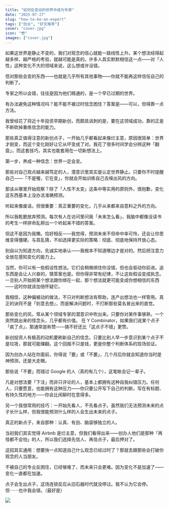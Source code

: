 ```yaml
---
title: "如何在变动的世界中成为专家"
date: "2025-07-27"
slug: "how-to-be-an-expert"
tags: ["创业", "好文推荐"]
cover: "cover.jpg"
icon: "😎"
images: ["cover.jpg"]
---
```

如果这世界是静止不变的，我们对观念的信心就能一路线性上升。某个想法经得起越多样、越严格的考验，就越可能是真的。许多人其实默默相信这一点——对「人性」这种变化不大的领域来说，这么想或许没错。



但对那些会变的东西——也就是几乎所有其他事物——你就不能再这样信任自己的判断了。



专家之所以会错，往往是因为他们精通的，是一个早已过期的世界。



有办法避免这种情况吗？能不能不被过时信念困住？答案是——可以，但得靠一点方法。



我曾经花了将近十年投资早期新创，而颇具讽刺的是，要在这领域成功，靠的正是不断砍掉重练信念的能力。



那些真正值得注意的新创点子，一开始几乎都看起来像烂主意，原因很简单：世界才刚变，而这个变化刚好让它从坏变成了对。我花了很多时间学会分辨这种「翻盘」，而这套技巧，其实也能套用在一切新想法上。



第一步，养成一种信念：世界一定会变。



那些对自己观点越来越笃定的人，潜意识里其实是认定世界静止。只要你不时提醒自己——「不是喔，它在变」，你就会开始训练自己去嗅出风的方向。



那该从哪里开始观察？除了「人性不太变」这条中等实用的原则外，很抱歉，变化这东西基本上没办法准确预测。



听起来像废话，但很重要：真正重要的变化，几乎从来都来自意料之外的方向。



所以我乾脆放弃预测。每次有人在访问里问我「未来怎么看」，我脑中都像没读书的考生一样拼命乱掰出一个听起来不错的答案。



但这不是因为我懒。恰好相反——我觉得，预测未来不但命中率可怜，还会让你思维变得僵硬。与其乱猜，不如选择更实际的策略：彻底、彻底地保持开放心态。



别自以为知道方向，先诚实地承认——我根本不知道哪边才是对的。然后把注意力全放在感知变化的能力上。



当然，你可以有一些假设性想法。它们会稍微绑住你没错，但也会驱动你前进。追东西是会让人兴奋的，猜答案也是。但你得非常有纪律，不让这些假设变成执念。
一旦别人开始把某个想法跟你绑在一起，那个想法就更可能变成你想相信的东西——这时你就该加倍怀疑它。



我相信，这种偏被动的做法，不只对判断想法有帮助，连产出想法也一样管用。真正的诀窍不是「刻意去想」，而是解决问题时，不打断那些莫名冒出来的直觉。



那些变化的风，常从某个领域专家的潜意识中吹出来。只要你对某件事够熟，一个突然跳出来的怪念头，几乎都有价值。
在 Y Combinator，如果我们说某个点子「疯了点」，那通常是称赞——搞不好还比「这点子不错」更赞。



新创投资人有极高的动机要刷新自己的信念。只要比别人早一步意识到某个点子不是垃圾，那就可能赚翻。这个回报不只是钱，更是你整个判断体系的现场验证。



因为创办人站在你面前，你得说「要」或「不要」，几个月后你就会知道你当时是神预测，还是大走眼。



那些说「不要」而错过 Google 的人（真的有几个），这笔帐会记一辈子。



凡是对想法要「下注」而非只评论的人，基本上都拥有这种自我纠错压力。任何人，只要愿意，也能拥有这种压力——你只要公开写下自己的判断。写在有标题、有持久性的地方——你会比闲聊时在意得多。



另一个我很常用的技巧：一开始先看人，不先看点子。虽然我们无法预测未来的点子长什么样，但我很能预测什么样的人会生出未来的点子。



真正的新点子，来自那种：认真、有劲、脑袋够独立的人。



当初我们其实觉得 Airbnb 是烂主意，但我们看得出来——创办人他们是那种「再怪都不会怕」的人，所以我们选择先信人、再信点子，最后押对了。



这招其实通用：想要快一点知道自己什么观念已经过时了？那就去跟那些会打破你观念的人当朋友。



不被自己的专业反困住，已经够难了，而未来只会更难。因为变化不是加速了——变化一直都在加速。



点子会生出点子，这场连锁反应从旧石器时代就没停过。我不认为它会停。
但⋯⋯也许我会错。（最好是）




![](https://prod-files-secure.s3.us-west-2.amazonaws.com/112d0858-5090-4d34-a606-b75eb8d65fd2/46476355-9cf3-4e99-9b7a-3531bc426380/1000202064.png?X-Amz-Algorithm=AWS4-HMAC-SHA256&X-Amz-Content-Sha256=UNSIGNED-PAYLOAD&X-Amz-Credential=ASIAZI2LB466QVFLX75E%2F20250824%2Fus-west-2%2Fs3%2Faws4_request&X-Amz-Date=20250824T083525Z&X-Amz-Expires=3600&X-Amz-Security-Token=IQoJb3JpZ2luX2VjEOT%2F%2F%2F%2F%2F%2F%2F%2F%2F%2FwEaCXVzLXdlc3QtMiJHMEUCIQDjEHAmOI9C42GqFV8Gl44QDFV4XsNM2Lqshu0jsQaSzAIgTm73XqGAVH%2FgUo2RaRODnsOwRqVUYfgDiusHqy%2BrVP0q%2FwMIPRAAGgw2Mzc0MjMxODM4MDUiDOQ7gcPb5gCCa86NaircA5rjpR7TRzQGY0lrlHgBRdvP5m5DUIZFbm3mJKhkcmovPGF3ef%2FcqoP9D32xgGZkHXhEB9J2j8B6rJrbYGGOMjGdcbSq8ir7hRbRS9ZbPDzlyTmRBukQ2JYz5t7MYLEhyAXxdW7KWTb8Cn6ehUU68En7HQWCIP25eGmYUTskhH5gKB1SSxb0BEw6Ps1s0zo1W8KL2qsuDGaOqbyylJWTv6vwIx30NzWR1XCYYDfFVwk36BB6k%2Fv4paw8W0nVw7pRFrR8WNyLyxHXzvU2uAkAZcrkbYMhRzaEdr9%2Fou9u7SU9KRlpGz9jXNY%2FBk2oLDoOJKQ1RzWmepyH1R46I9mS%2BKTi3hnf%2BhG0p8PDE4eAYg3s9OVX7ZBeoVcz2wbduThjqyqCu4zdqb0OKAE4cV%2FF93ON%2FyKarpz8QVZr%2B8oV7TQ60ZhHBw%2BHnVvev6xKZCdbHULPzxzsF%2BZuJTkKdhEtft%2FN%2BUWOUMk8x6yyAuojNFhv2jndebM%2FtnpkE3KcLqIfzi5KU7EdblYwrm64yC6tGtq4%2BMLWLUXIo4GI2Lsic1B3kkVUROXuEu86L4oGOWVyFpwXDT8irLtEikYs%2FgIcFkCLNZAXTqUtP2XNlgLktx2WSaFr7sdLV8H1CWl8MMmbqsUGOqUBRt2ztFBSfpZAsoclBpLiEmUS%2Fhtp0JzJDhpoF%2F29S9yDweTinSFlmzHAxW0M5UWrKPzBw1RtWLUsItSBuGd1A8dS6fkkPIrJQjS1DzaDvOxwgW0MvcIMWAJB4EHgqHNIcVFAjkU%2FjXpSkUu7GTF62RBlaI5OtBRqnt3cLCFxwARcvUNBmU9Nz5%2BT058wlcOZOZDdG2mWwPIVM4lqcGgCfnvINpA3&X-Amz-Signature=63d157680adb9b22cfb1027fa925929acc34e2a1dc53abc11c0a88911db41007&X-Amz-SignedHeaders=host&x-amz-checksum-mode=ENABLED&x-id=GetObject)

